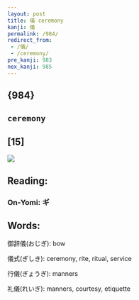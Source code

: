 ```yaml
---
layout: post
title: 儀 ceremony
kanji: 儀
permalink: /984/
redirect_from:
 - /儀/
 - /ceremony/
pre_kanji: 983
nex_kanji: 985
---
```


## {984}

## `ceremony`

## [15]

<div class="stroke"><img src="E58480.png" /></div>

## Reading:

### On-Yomi: ギ

## Words:

御辞儀(おじぎ): bow

儀式(ぎしき): ceremony, rite, ritual, service

行儀(ぎょうぎ): manners

礼儀(れいぎ): manners, courtesy, etiquette
